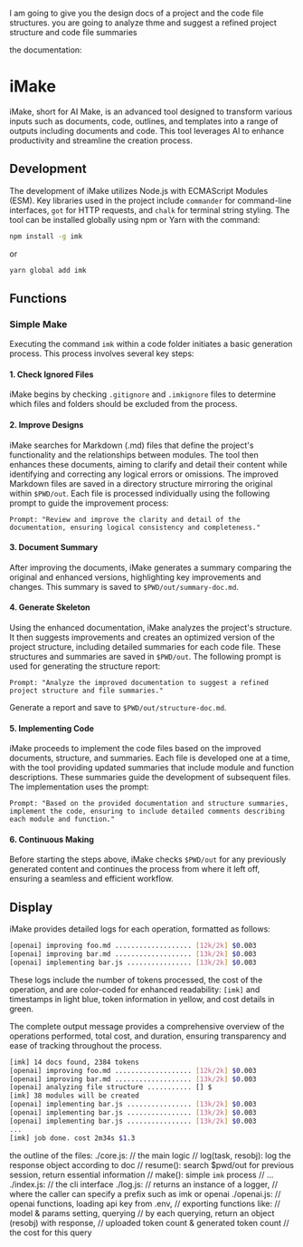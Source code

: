 I am going to give you the design docs of a project and the code file structures. you are going to analyze thme and suggest a refined project structure and code file summaries 

the documentation:
# iMake

iMake, short for AI Make, is an advanced tool designed to transform various inputs such as documents, code, outlines, and templates into a range of outputs including documents and code. This tool leverages AI to enhance productivity and streamline the creation process.

## Development

The development of iMake utilizes Node.js with ECMAScript Modules (ESM). Key libraries used in the project include `commander` for command-line interfaces, `got` for HTTP requests, and `chalk` for terminal string styling. The tool can be installed globally using npm or Yarn with the command:
```bash
npm install -g imk
```
or 
```bash
yarn global add imk
```

## Functions

### Simple Make

Executing the command `imk` within a code folder initiates a basic generation process. This process involves several key steps:

#### 1. Check Ignored Files
iMake begins by checking `.gitignore` and `.imkignore` files to determine which files and folders should be excluded from the process.

#### 2. Improve Designs
iMake searches for Markdown (.md) files that define the project's functionality and the relationships between modules. The tool then enhances these documents, aiming to clarify and detail their content while identifying and correcting any logical errors or omissions. The improved Markdown files are saved in a directory structure mirroring the original within `$PWD/out`. Each file is processed individually using the following prompt to guide the improvement process:
```
Prompt: "Review and improve the clarity and detail of the documentation, ensuring logical consistency and completeness."
```

#### 3. Document Summary
After improving the documents, iMake generates a summary comparing the original and enhanced versions, highlighting key improvements and changes. This summary is saved to `$PWD/out/summary-doc.md`.

#### 4. Generate Skeleton
Using the enhanced documentation, iMake analyzes the project's structure. It then suggests improvements and creates an optimized version of the project structure, including detailed summaries for each code file. These structures and summaries are saved in `$PWD/out`. The following prompt is used for generating the structure report:
```
Prompt: "Analyze the improved documentation to suggest a refined project structure and file summaries."
```
Generate a report and save to `$PWD/out/structure-doc.md`.

#### 5. Implementing Code
iMake proceeds to implement the code files based on the improved documents, structure, and summaries. Each file is developed one at a time, with the tool providing updated summaries that include module and function descriptions. These summaries guide the development of subsequent files. The implementation uses the prompt:
```
Prompt: "Based on the provided documentation and structure summaries, implement the code, ensuring to include detailed comments describing each module and function."
```

#### 6. Continuous Making
Before starting the steps above, iMake checks `$PWD/out` for any previously generated content and continues the process from where it left off, ensuring a seamless and efficient workflow.

## Display

iMake provides detailed logs for each operation, formatted as follows:
```bash
[openai] improving foo.md ................... [12k/2k] $0.003
[openai] improving bar.md ................... [13k/2k] $0.003
[openai] implementing bar.js ................ [13k/2k] $0.003
```
These logs include the number of tokens processed, the cost of the operation, and are color-coded for enhanced readability: `[imk]` and timestamps in light blue, token information in yellow, and cost details in green.

The complete output message provides a comprehensive overview of the operations performed, total cost, and duration, ensuring transparency and ease of tracking throughout the process.

```bash
[imk] 14 docs found, 2384 tokens
[openai] improving foo.md ................... [12k/2k] $0.003
[openai] improving bar.md ................... [13k/2k] $0.003
[openai] analyzing file structure ........... [] $
[imk] 38 modules will be created
[openai] implementing bar.js ................ [13k/2k] $0.003
[openai] implementing bar.js ................ [13k/2k] $0.003
[openai] implementing bar.js ................ [13k/2k] $0.003
...
[imk] job done. cost 2m34s $1.3
```

the outline of the files:
./core.js: // the main logic
// log(task, resobj): log the response object according to doc
// resume(): search $pwd/out for previous session, return essential information
// make(): simple `imk` process
// ...
./index.js: // the cli interface
./log.js: // returns an instance of a logger,
// where the caller can specify a prefix such as imk or openai
./openai.js: // openai functions, loading api key from .env,
// exporting functions like:
//  model & params setting, querying
// by each querying, return an object (resobj) with response,
//  uploaded token count & generated token count
//   the cost for this query